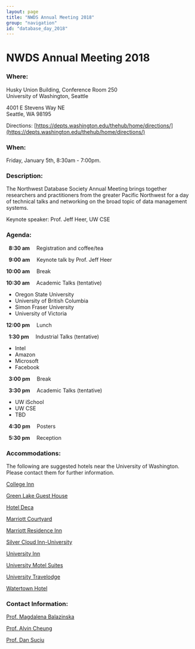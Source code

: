 ```yaml
---
layout: page
title: "NWDS Annual Meeting 2018"
group: "navigation"
id: "database_day_2018"
---
```


# NWDS Annual Meeting 2018

### **Where**: 

Husky Union Building, Conference Room 250  
University of Washington, Seattle

4001 E Stevens Way NE  
Seattle, WA 98195

Directions: [https://depts.washington.edu/thehub/home/directions/](https://depts.washington.edu/thehub/home/directions/)

### **When**: 

Friday, January 5th, 8:30am - 7:00pm.

### **Description**:

The Northwest Database Society Annual Meeting brings together researchers and practitioners from the greater Pacific Northwest for a day of technical talks and networking on the broad topic of data management systems.

Keynote speaker: Prof. Jeff Heer, UW CSE

### **Agenda**:


**&nbsp;&nbsp;8:30 am&emsp;** Registration and coffee/tea

**&nbsp;&nbsp;9:00 am&emsp;** Keynote talk by Prof. Jeff Heer

**10:00 am&emsp;** Break

**10:30 am&emsp;** Academic Talks (tentative)

* Oregon State University
* University of British Columbia
* Simon Fraser University
* University of Victoria


**12:00 pm&emsp;** Lunch

**&nbsp;&nbsp;1:30 pm&emsp;** Industrial Talks (tentative)

* Intel
* Amazon
* Microsoft
* Facebook

**&nbsp;&nbsp;3:00 pm&emsp;** Break

**&nbsp;&nbsp;3:30 pm&emsp;** Academic Talks (tentative)

* UW iSchool
* UW CSE
* TBD

**&nbsp;&nbsp;4:30 pm&emsp;** Posters

**&nbsp;&nbsp;5:30 pm&emsp;** Reception

### **Accommodations**:

The following are suggested hotels near the University of Washington.  
Please contact them for further information.

[College Inn](http://www.collegeinnseattle.com/)

[Green Lake Guest House](https://www.greenlakeguesthouse.com/)

[Hotel Deca](http://www.hoteldeca.com/)

[Marriott Courtyard](http://www.marriott.com/hotels/travel/seacd-courtyard-seattle-downtown-lake-union/)

[Marriott Residence Inn](http://www.marriott.com/hotels/travel/seaud-residence-inn-seattle-university-district/)

[Silver Cloud Inn-University](https://www.silvercloud.com/university/)

[University Inn](http://www.universityinnseattle.com/)

[University Motel Suites](http://www.universitymotelsuites.com/)

[University Travelodge](http://www.travelodgeseattleuniversity.com/)

[Watertown Hotel](http://www.watertownseattle.com/)

### **Contact Information**:

[Prof. Magdalena Balazinska](https://www.cs.washington.edu/people/faculty/magda)

[Prof. Alvin Cheung](https://homes.cs.washington.edu/~akcheung/)

[Prof. Dan Suciu](https://homes.cs.washington.edu/~suciu/)
